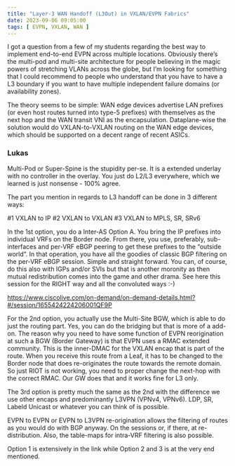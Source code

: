 ```yaml
---
title: "Layer-3 WAN Handoff (L3Out) in VXLAN/EVPN Fabrics"
date: 2023-09-06 09:05:00
tags: [ EVPN, VXLAN, WAN ]
---
```

I got a question from a few of my students regarding the best way to implement end-to-end EVPN across multiple locations. Obviously there’s the multi-pod and multi-site architecture for people believing in the magic powers of stretching VLANs across the globe, but I’m looking for something that I could recommend to people who understand that you have to have a L3 boundary if you want to have multiple independent failure domains (or availability zones).
<!--more-->
The theory seems to be simple: WAN edge devices advertise LAN prefixes (or even host routes turned into type-5 prefixes) with themselves as the next hop and the WAN transit VNI as the encapsulation. Dataplane-wise the solution would do VXLAN-to-VXLAN routing on the WAN edge devices, which should be supported on a decent range of recent ASICs.

### Lukas

Multi-Pod or Super-Spine is the stupidity per-se. It is a extended underlay with no controller in the overlay. You just do L2/L3 everywhere, which we learned is just nonsense - 100% agree.

The part you mention in regards to L3 handoff can be done in 3 different ways:

#1 VXLAN to IP
#2 VXLAN to VXLAN
#3 VXLAN to MPLS, SR, SRv6

In the 1st option, you do a Inter-AS Option A. You bring the IP prefixes into individual VRFs on the Border node. From there, you use, preferably, sub-interfaces and per-VRF eBGP peering to get these prefixes to the “outside world”. In that operation, you have all the goodies of classic BGP filtering on the per-VRF eBGP session. Simple and straight forward. You can, of course, do this also with IGPs and/or SVIs but that is another moronity as then mutual redistribution comes into the game and other drama. See here this session for the RIGHT way and all the convoluted ways :-)

https://www.ciscolive.com/on-demand/on-demand-details.html?#/session/1655424224206001QF9P

For the 2nd option, you actually use the Multi-Site BGW, which is able to do just the routing part. Yes, you can do the bridging but that is more of a add-on. The reason why you need to have some function of EVPN reorigination at such a BGW (Border Gateway) is that EVPN uses a RMAC extended community. This is the inner-DMAC for the VXLAN encap that is part of the route. When you receive this route from a Leaf, it has to be changed to the Border node that does re-originates the route towards the remote domain. So just RIOT is not working, you need to proper change the next-hop with the correct RMAC. Our GW does that and it works fine for L3 only.

The 3rd option is pretty much the same as the 2nd with the difference we use other encaps and predominantly L3VPN (VPNv4, VPNv6). LDP, SR, Labeld Unicast or whatever you can think of is possible. 

EVPN to EVPN or EVPN to L3VPN re-origination allows the filtering of routes as you would do with BGP anyway. On the sessions or, if there, at re-distribution. Also, the table-maps for intra-VRF filtering is also possible.

Option 1 is extensively in the link while Option 2 and 3 is at the very end mentioned.
